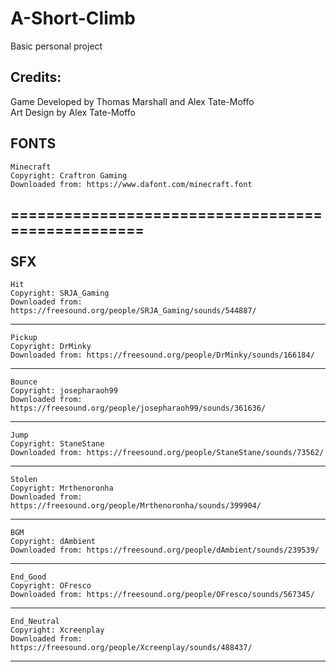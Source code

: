 # A-Short-Climb
Basic personal project

## Credits:
Game Developed by Thomas Marshall and Alex Tate-Moffo
<br>Art Design by Alex Tate-Moffo

FONTS
------------------------------------------------------------------------------------------
	Minecraft
	Copyright: Craftron Gaming
	Downloaded from: https://www.dafont.com/minecraft.font
==================================================
<br><br>
SFX
------------------------------------------------------------------------------------------
	Hit
	Copyright: SRJA_Gaming
	Downloaded from: https://freesound.org/people/SRJA_Gaming/sounds/544887/
------------------------------------------------------------------------------------------
	Pickup
	Copyright: DrMinky
	Downloaded from: https://freesound.org/people/DrMinky/sounds/166184/
------------------------------------------------------------------------------------------
	Bounce
	Copyright: josepharaoh99
	Downloaded from: https://freesound.org/people/josepharaoh99/sounds/361636/
------------------------------------------------------------------------------------------
	Jump
	Copyright: StaneStane
	Downloaded from: https://freesound.org/people/StaneStane/sounds/73562/
------------------------------------------------------------------------------------------
	Stolen
	Copyright: Mrthenoronha
	Downloaded from: https://freesound.org/people/Mrthenoronha/sounds/399904/
------------------------------------------------------------------------------------------
	BGM
	Copyright: dAmbient
	Downloaded from: https://freesound.org/people/dAmbient/sounds/239539/
------------------------------------------------------------------------------------------
	End_Good
	Copyright: OFresco
	Downloaded from: https://freesound.org/people/OFresco/sounds/567345/
------------------------------------------------------------------------------------------
	End_Neutral
	Copyright: Xcreenplay
	Downloaded from: https://freesound.org/people/Xcreenplay/sounds/488437/
------------------------------------------------------------------------------------------
